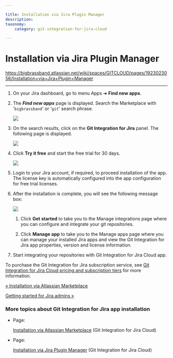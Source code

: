 ```yaml
---

title: Installation via Jira Plugin Manager
description:
taxonomy:
    category: git-integration-for-jira-cloud

---
```


# Installation via Jira Plugin Manager

<https://bigbrassband.atlassian.net/wiki/spaces/GITCLOUD/pages/1923023056/Installation+via+Jira+Plugin+Manager>

* * *

1.  On your Jira dashboard, go to menu Apps ➜ **Find new apps**.
    
2.  The _**Find new apps**_ page is displayed. Search the Marketplace with '`bigbrassband`' or '`git`' search phrase.
    
    ![](https://bigbrassband.atlassian.net/wiki/download/attachments/1923023056/gitcloud-install-app-via-upm(c).png?version=1&modificationDate=1630922836545&cacheVersion=1&api=v2)
    
3.  On the search results, click on the **Git Integration for Jira** panel. The following page is displayed.
    
    ![](https://bigbrassband.atlassian.net/wiki/download/attachments/1923023056/gitcloud-new-installation-trial-buy(c).png?version=1&modificationDate=1630922983137&cacheVersion=1&api=v2)
    
4.  Click **Try it free** and start the free trial for 30 days.
    
    ![](https://bigbrassband.atlassian.net/wiki/download/thumbnails/1923023056/gitcloud-try-new-git-for-jira-cloud-app(c).png?version=1&modificationDate=1630923073629&cacheVersion=1&api=v2&width=578&height=397)
5.  Login to your Jira account, if required, to proceed installation of the app. The license key is automatically configured into the app configuration for free trial licenses.
    
6.  After the installation is complete, you will see the following message box:
    
    ![](https://bigbrassband.atlassian.net/wiki/download/thumbnails/1923023056/gitcloud-installation-success-msg-balloon(c).png?version=1&modificationDate=1630923524922&cacheVersion=1&api=v2&width=374&height=135)
    1.  Click **Get started** to take you to the Manage integrations page where you can configure and integrate your git repositories.
        
    2.  Click **Manage app** to take you to the Manage apps page where you can manage your installed Jira apps and view the Git Integration for Jira app properties, version and license information.
        
7.  Start integrating your repositories with Git Integration for Jira Cloud app.
    

To purchase the Git Integration for Jira subscription service, see [Git Integration for Jira Cloud pricing and subscription tiers](https://marketplace.atlassian.com/apps/4984/git-integration-for-jira?hosting=cloud&tab=pricing) for more information.

[« Installation via Atlassian Marketplace](/wiki/spaces/GITCLOUD/pages/1923023030/Installation+via+Atlassian+Marketplace)

[Getting started for Jira admins »](/wiki/spaces/GITCLOUD/pages/1923023183/Getting+started+for+Git+administrators)

### More topics about Git Integration for Jira app installation

*   Page:
    
    [Installation via Atlassian Marketplace](/wiki/spaces/GITCLOUD/pages/1923023030/Installation+via+Atlassian+Marketplace) (Git Integration for Jira Cloud)
    
*   Page:
    
    [Installation via Jira Plugin Manager](/wiki/spaces/GITCLOUD/pages/1923023056/Installation+via+Jira+Plugin+Manager) (Git Integration for Jira Cloud)
